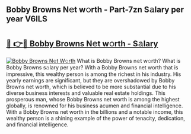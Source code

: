 ## Bobby Browns N𝚎t w𝚘rth - Part-7zn S𝚊lary per year V6lLS

# <h2><a href="http://gc418at.nevu.top/?p=Bobby+Browns">🔗 👉🔴 Bobby Browns N𝚎t w𝚘rth - S𝚊lary</a></h2>

[![Bobby Browns N𝚎t W𝚘rth](https://i.imgur.com/Oavwk0R.jpeg)](http://gc418at.nevu.top/?p=Bobby+Browns)
What is Bobby Browns n𝚎t w𝚘rth? What is Bobby Browns s𝚊lary per year?
With a Bobby Browns net worth that is impressive, this wealthy person is among the richest in his industry. His yearly earnings are significant, but they are overshadowed by Bobby Browns net worth, which is believed to be more substantial due to his diverse business interests and valuable real estate holdings. This prosperous man, whose Bobby Browns net worth is among the highest globally, is renowned for his business acumen and financial intelligence. With a Bobby Browns net worth in the billions and a notable income, this wealthy person is a shining example of the power of tenacity, dedication, and financial intelligence.
